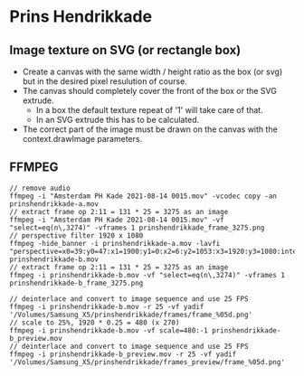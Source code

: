 # Prins Hendrikkade

## Image texture on SVG (or rectangle box)

* Create a canvas with the same width / height ratio as the box (or svg) but in the desired pixel
resulution of course.
* The canvas should completely cover the front of the box or the SVG extrude.
  * In a box the default texture repeat of '1' will take care of that.
  * In an SVG extrude this has to be calculated.
* The correct part of the image must be drawn on the canvas with the context.drawImage parameters.


## FFMPEG

```
// remove audio
ffmpeg -i "Amsterdam PH Kade 2021-08-14 0015.mov" -vcodec copy -an prinshendrikkade-a.mov
// extract frame op 2:11 = 131 * 25 = 3275 as an image
ffmpeg -i "Amsterdam PH Kade 2021-08-14 0015.mov" -vf "select=eq(n\,3274)" -vframes 1 prinshendrikkade_frame_3275.png
// perspective filter 1920 x 1080
ffmpeg -hide_banner -i prinshendrikkade-a.mov -lavfi "perspective=x0=39:y0=47:x1=1900:y1=0:x2=6:y2=1053:x3=1920:y3=1080:interpolation=linear" prinshendrikkade-b.mov
// extract frame op 2:11 = 131 * 25 = 3275 as an image
ffmpeg -i prinshendrikkade-b.mov -vf "select=eq(n\,3274)" -vframes 1 prinshendrikkade-b_frame_3275.png

// deinterlace and convert to image sequence and use 25 FPS
ffmpeg -i prinshendrikkade-b.mov -r 25 -vf yadif '/Volumes/Samsung_X5/prinshendrikkade/frames/frame_%05d.png'
// scale to 25%, 1920 * 0.25 = 480 (x 270)
ffmpeg -i prinshendrikkade-b.mov -vf scale=480:-1 prinshendrikkade-b_preview.mov
// deinterlace and convert to image sequence and use 25 FPS
ffmpeg -i prinshendrikkade-b_preview.mov -r 25 -vf yadif '/Volumes/Samsung_X5/prinshendrikkade/frames_preview/frame_%05d.png'
```
